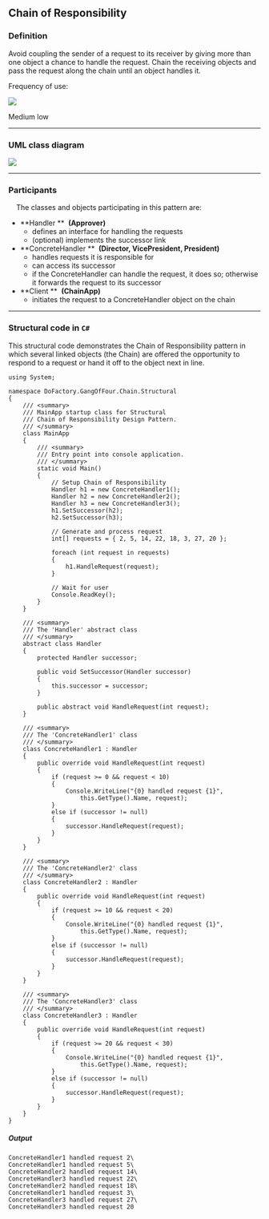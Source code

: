 Chain of Responsibility
------

### Definition

Avoid coupling the sender of a request to its receiver by giving more than one object a chance to handle the request. Chain the receiving objects and pass the request along the chain until an object handles it.

Frequency of use:

![](https://www.dofactory.com/images/use_medium_low.gif)

Medium low

* * * * *

### UML class diagram

![](https://www.dofactory.com/images/diagrams/net/chain.gif)

* * * * *

### Participants

    The classes and objects participating in this pattern are:

-   **Handler **  **(Approver)**
    -   defines an interface for handling the requests
    -   (optional) implements the successor link
-   **ConcreteHandler **  **(Director, VicePresident, President)**
    -   handles requests it is responsible for
    -   can access its successor
    -   if the ConcreteHandler can handle the request, it does so; otherwise it forwards the request to its successor
-   **Client **  **(ChainApp)**
    -   initiates the request to a ConcreteHandler object on the chain

* * * * *

### Structural code in `C#`

This structural code demonstrates the Chain of Responsibility pattern in which several linked objects (the Chain) are offered the opportunity to respond to a request or hand it off to the object next in line.

    using System;
    
    namespace DoFactory.GangOfFour.Chain.Structural
    {
        /// <summary>
        /// MainApp startup class for Structural
        /// Chain of Responsibility Design Pattern.
        /// </summary>
        class MainApp
        {
            /// <summary>
            /// Entry point into console application.
            /// </summary>
            static void Main()
            {
                // Setup Chain of Responsibility
                Handler h1 = new ConcreteHandler1();
                Handler h2 = new ConcreteHandler2();
                Handler h3 = new ConcreteHandler3();
                h1.SetSuccessor(h2);
                h2.SetSuccessor(h3);
    
                // Generate and process request
                int[] requests = { 2, 5, 14, 22, 18, 3, 27, 20 };
    
                foreach (int request in requests)
                {
                    h1.HandleRequest(request);
                }
    
                // Wait for user
                Console.ReadKey();
            }
        }
    
        /// <summary>
        /// The 'Handler' abstract class
        /// </summary>
        abstract class Handler
        {
            protected Handler successor;
    
            public void SetSuccessor(Handler successor)
            {
                this.successor = successor;
            }
    
            public abstract void HandleRequest(int request);
        }
    
        /// <summary>
        /// The 'ConcreteHandler1' class
        /// </summary>
        class ConcreteHandler1 : Handler
        {
            public override void HandleRequest(int request)
            {
                if (request >= 0 && request < 10)
                {
                    Console.WriteLine("{0} handled request {1}",
                        this.GetType().Name, request);
                }
                else if (successor != null)
                {
                    successor.HandleRequest(request);
                }
            }
        }
    
        /// <summary>
        /// The 'ConcreteHandler2' class
        /// </summary>
        class ConcreteHandler2 : Handler
        {
            public override void HandleRequest(int request)
            {
                if (request >= 10 && request < 20)
                {
                    Console.WriteLine("{0} handled request {1}",
                        this.GetType().Name, request);
                }
                else if (successor != null)
                {
                    successor.HandleRequest(request);
                }
            }
        }
    
        /// <summary>
        /// The 'ConcreteHandler3' class
        /// </summary>
        class ConcreteHandler3 : Handler
        {
            public override void HandleRequest(int request)
            {
                if (request >= 20 && request < 30)
                {
                    Console.WriteLine("{0} handled request {1}",
                        this.GetType().Name, request);
                }
                else if (successor != null)
                {
                    successor.HandleRequest(request);
                }
            }
        }
    }

##### Output

    ConcreteHandler1 handled request 2\
    ConcreteHandler1 handled request 5\
    ConcreteHandler2 handled request 14\
    ConcreteHandler3 handled request 22\
    ConcreteHandler2 handled request 18\
    ConcreteHandler1 handled request 3\
    ConcreteHandler3 handled request 27\
    ConcreteHandler3 handled request 20